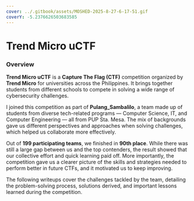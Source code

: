 ```yaml
---
cover: ../.gitbook/assets/MOSHED-2025-8-27-6-17-51.gif
coverY: -5.2376626503683585
---
```


# Trend Micro uCTF

### Overview

**Trend Micro uCTF** is a **Capture The Flag (CTF)** competition organized by **Trend Micro** for universities across the Philippines. It brings together students from different schools to compete in solving a wide range of cybersecurity challenges.

I joined this competition as part of **Pulang\_Sambalilo**, a team made up of students from diverse tech-related programs — Computer Science, IT, and Computer Engineering — all from PUP Sta. Mesa. The mix of backgrounds gave us different perspectives and approaches when solving challenges, which helped us collaborate more effectively.

Out of **199 participating teams**, we finished in **90th place**. While there was still a large gap between us and the top contenders, the result showed that our collective effort and quick learning paid off. More importantly, the competition gave us a clearer picture of the skills and strategies needed to perform better in future CTFs, and it motivated us to keep improving.

The following writeups cover the challenges tackled by the team, detailing the problem-solving process, solutions derived, and important lessons learned during the competition.
